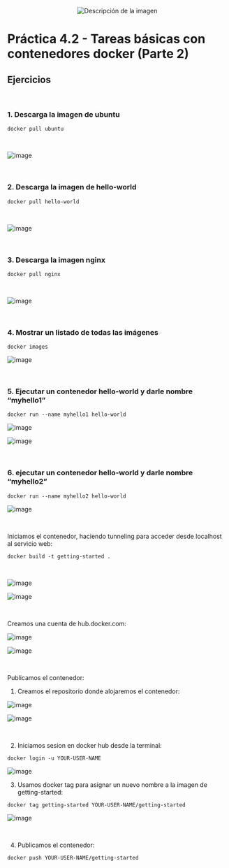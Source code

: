 
<p align="center">
  <img src="https://github.com/user-attachments/assets/92b13dd5-01d7-4f83-8bb6-e218dfb11235" alt="Descripción de la imagen"/>
</p>

# Práctica 4.2 - Tareas básicas con contenedores docker (Parte 2)

## Ejercicios

<br>

### 1. **Descarga la imagen de ubuntu**

```
docker pull ubuntu
```

<br>

![image](https://github.com/user-attachments/assets/430fb910-7645-41fe-bd96-6e6f50cab734)


<br>

### 2. **Descarga la imagen de hello-world**

```
docker pull hello-world
```

<br>

![image](https://github.com/user-attachments/assets/691762d0-9be6-4583-af39-9bb1846124ba)

<br>

### 3. **Descarga la imagen nginx**

```
docker pull nginx
```

<br>

![image](https://github.com/user-attachments/assets/890f7fe9-e062-4a27-b20d-5bb6f3356f04)

<br>

### 4. **Mostrar un listado de todas las imágenes**

```
docker images
```

![image](https://github.com/user-attachments/assets/572dd7a2-80e5-464d-9b9f-9ff99577db9b)


<br>

### 5. **Ejecutar un contenedor hello-world y darle nombre “myhello1”**

```
docker run --name myhello1 hello-world
```

![image](https://github.com/user-attachments/assets/8d6bf194-8af6-4873-a8c8-efb2e3960fd2)


![image](https://github.com/user-attachments/assets/bf939656-9709-45e4-902f-16e79f490afb)


<br>

### 6. **ejecutar un contenedor hello-world y darle nombre “myhello2”**

```
docker run --name myhello2 hello-world
```

![image](https://github.com/user-attachments/assets/3e500a4d-e1b9-4eeb-ab07-0dd30ec6203d)




<br>

Iniciamos el contenedor, haciendo tunneling para acceder desde localhost al servicio web:

```
docker build -t getting-started .
```
<br>

![image](https://github.com/user-attachments/assets/11b027ac-e25b-4cd1-80f4-7771003119d2)

![image](https://github.com/user-attachments/assets/a070a969-3fd1-41bc-88f8-4b38a7b7198e)

<br>

Creamos una cuenta de hub.docker.com:

![image](https://github.com/user-attachments/assets/e85e949c-fb37-495a-a0dd-2865220a95a5)

![image](https://github.com/user-attachments/assets/904892bf-9529-490b-8483-4ecdff622345)

<br>

Publicamos el contenedor:

1) Creamos el repositorio donde alojaremos el contenedor:

![image](https://github.com/user-attachments/assets/62b37ab1-3891-49ec-9e11-dda7cff6c6a5)

![image](https://github.com/user-attachments/assets/820817c4-3dd7-4cf0-8003-9c275a970d5a)

<br>

2) Iniciamos sesion en docker hub desde la terminal:

```
docker login -u YOUR-USER-NAME
```

![image](https://github.com/user-attachments/assets/1264eb2d-cb2d-419c-9bfe-0372714367c5)

3) Usamos docker tag para asignar un nuevo nombre a la imagen de getting-started:

```
docker tag getting-started YOUR-USER-NAME/getting-started
```

![image](https://github.com/user-attachments/assets/9c7330f5-0077-4f5d-ad9d-5cac2aaacfaf)

<br>

4) Publicamos el contenedor:

```
docker push YOUR-USER-NAME/getting-started
```




















 

  
 
